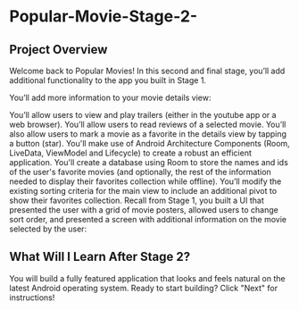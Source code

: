 # Popular-Movie-Stage-2-
## Project Overview

Welcome back to Popular Movies! In this second and final stage, you’ll add additional functionality to the app you built in Stage 1.

You’ll add more information to your movie details view:

You’ll allow users to view and play trailers (either in the youtube app or a web browser).
You’ll allow users to read reviews of a selected movie.
You’ll also allow users to mark a movie as a favorite in the details view by tapping a button (star).
You'll make use of Android Architecture Components (Room, LiveData, ViewModel and Lifecycle) to create a robust an efficient application.
You'll create a database using Room to store the names and ids of the user's favorite movies (and optionally, the rest of the information needed to display their favorites collection while offline).
You’ll modify the existing sorting criteria for the main view to include an additional pivot to show their favorites collection.
Recall from Stage 1, you built a UI that presented the user with a grid of movie posters, allowed users to change sort order, and presented a screen with additional information on the movie selected by the user:


## What Will I Learn After Stage 2?

You will build a fully featured application that looks and feels natural on the latest Android operating system.
Ready to start building? Click "Next" for instructions!
